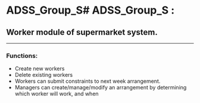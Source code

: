# ADSS_Group_S# ADSS_Group_S :
## Worker module of supermarket system. 
____

### Functions:
* Create new workers
* Delete existing workers
* Workers can submit constraints to next week arrangement.
* Managers can create/manage/modify an arrangement by determining which worker will work, and when
